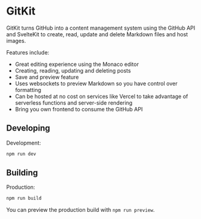# GitKit

GitKit turns GitHub into a content management system using the GitHub API and SvelteKit to create, read, update and delete Markdown files and host images.

Features include:

- Great editing experience using the Monaco editor
- Creating, reading, updating and deleting posts
- Save and preview feature
- Uses websockets to preview Markdown so you have control over formatting
- Can be hosted at no cost on services like Vercel to take advantage of serverless functions and server-side rendering
- Bring you own frontend to consume the GitHub API

## Developing

Development:

```bash
npm run dev
```

## Building

Production:

```bash
npm run build
```

You can preview the production build with `npm run preview`.
